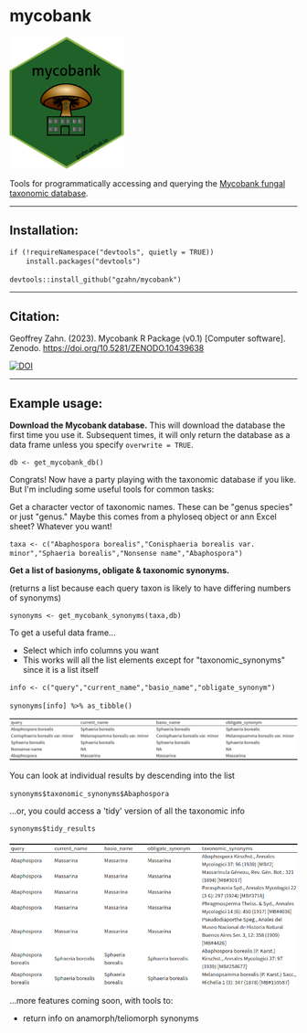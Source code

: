 # mycobank

<img src="https://github.com/gzahn/mycobank/blob/main/media/mycobank_hex_sticker.png" alt="drawing" width="200"/>


Tools for programmatically accessing and querying the [Mycobank fungal taxonomic database](https://www.mycobank.org).

___

## Installation:

```
if (!requireNamespace("devtools", quietly = TRUE))
    install.packages("devtools")
    
devtools::install_github("gzahn/mycobank")
```

___

## Citation:

Geoffrey Zahn. (2023). Mycobank R Package (v0.1) [Computer software]. Zenodo. https://doi.org/10.5281/ZENODO.10439638

[![DOI](https://zenodo.org/badge/736449862.svg)](https://zenodo.org/doi/10.5281/zenodo.10439638)



___


## Example usage:

**Download the Mycobank database.** This will download the database the first time you use it. Subsequent times, it will only return the database as a data frame unless you specify `overwrite = TRUE`.

```
db <- get_mycobank_db()
```

Congrats! Now have a party playing with the taxonomic database if you like. But I'm including some useful tools for common tasks:

Get a character vector of taxonomic names. These can be "genus species" or just "genus." Maybe this comes from a phyloseq object or ann Excel sheet? Whatever you want!

```
taxa <- c("Abaphospora borealis","Conisphaeria borealis var. minor","Sphaeria borealis","Nonsense name","Abaphospora")
```

**Get a list of basionyms, obligate & taxonomic synonyms.**

(returns a list because each query taxon is likely to have differing numbers of synonyms)

```
synonyms <- get_mycobank_synonyms(taxa,db)
```

To get a useful data frame...
 - Select which info columns you want
 - This works will all the list elements except for "taxonomic_synonyms" since it is a list itself

```
info <- c("query","current_name","basio_name","obligate_synonym")

synonyms[info] %>% as_tibble()
```
<img src="https://github.com/gzahn/mycobank/blob/main/media/screenshot1.png" alt="tibble1"/>


You can look at individual results by descending into the list

`synonyms$taxonomic_synonyms$Abaphospora`

...or, you could access a 'tidy' version of all the taxonomic info
```
synonyms$tidy_results
```
<img src="https://github.com/gzahn/mycobank/blob/main/media/screenshot2.png" alt="tibble2_tidy"/>



...more features coming soon, with tools to:

  - return info on anamorph/teliomorph synonyms

